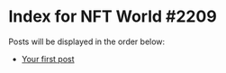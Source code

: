 # Index for NFT World #2209
Posts will be displayed in the order below:

- [Your first post](./001-first.md)

